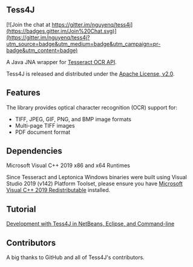 ## Tess4J

[![Join the chat at https://gitter.im/nguyenq/tess4j](https://badges.gitter.im/Join%20Chat.svg)](https://gitter.im/nguyenq/tess4j?utm_source=badge&utm_medium=badge&utm_campaign=pr-badge&utm_content=badge)

A Java JNA wrapper for [Tesseract OCR API](https://github.com/tesseract-ocr).

Tess4J is released and distributed under the [Apache License, v2.0](http://www.apache.org/licenses/LICENSE-2.0).

## Features

The library provides optical character recognition (OCR) support for:

* TIFF, JPEG, GIF, PNG, and BMP image formats
* Multi-page TIFF images
* PDF document format

## Dependencies

Microsoft Visual C++ 2019 x86 and x64 Runtimes

Since Tesseract and Leptonica Windows binaries were built using Visual Studio 2019 (v142) Platform Toolset, please ensure you have [Microsoft Visual C++ 2019 Redistributable](https://visualstudio.microsoft.com/downloads/) installed.

## Tutorial

[Development with Tess4J in NetBeans, Eclipse, and Command-line](http://tess4j.sourceforge.net/tutorial/)

## Contributors

A big thanks to GitHub and all of Tess4J's contributors.
